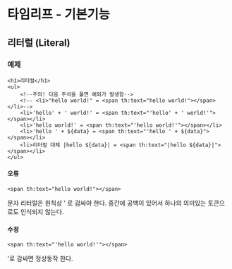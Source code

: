 # 타임리프 - 기본기능
## 리터럴 (Literal)


### 예제
```thymeleafexpressions
<h1>리터럴</h1>
<ul>
    <!--주의! 다음 주석을 풀면 예외가 발생함-->
    <!-- <li>"hello world!" = <span th:text="hello world!"></span></li>-->
    <li>'hello' + ' world!' = <span th:text="'hello' + ' world!'"></span></li>
    <li>'hello world!' = <span th:text="'hello world!'"></span></li>
    <li>'hello ' + ${data} = <span th:text="'hello ' + ${data}"></span></li>
    <li>리터럴 대체 |hello ${data}| = <span th:text="|hello ${data}|"></span></li>
</ul>
```


#### 오류
```thymeleafexpressions
<span th:text="hello world!"></span>
```
문자 리터럴은 원칙상 ' 로 감싸야 한다. 중간에 공백이 있어서 하나의 의미있는 토큰으로도 인식되지 않는다.

#### 수정
```thymeleafexpressions
<span th:text="'hello world!'"></span>
```
'로 감싸면 정상동작 한다.
